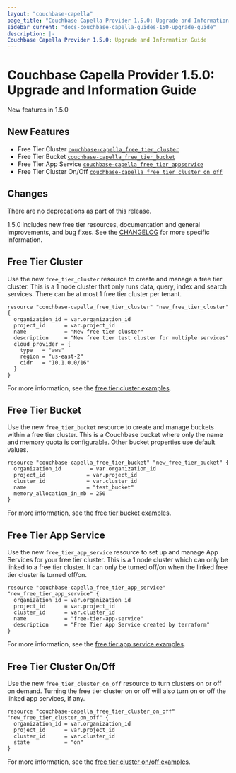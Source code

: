```yaml
---
layout: "couchbase-capella"
page_title: "Couchbase Capella Provider 1.5.0: Upgrade and Information Guide"
sidebar_current: "docs-couchbase-capella-guides-150-upgrade-guide"
description: |-
Couchbase Capella Provider 1.5.0: Upgrade and Information Guide
---
```


# Couchbase Capella Provider 1.5.0: Upgrade and Information Guide

New features in 1.5.0

## New Features
* Free Tier Cluster [`couchbase-capella_free_tier_cluster`](https://registry.terraform.io/providers/couchbasecloud/couchbase-capella/latest/docs/resources/free_tier_cluster)
* Free Tier Bucket [`couchbase-capella_free_tier_bucket`](https://registry.terraform.io/providers/couchbasecloud/couchbase-capella/latest/docs/resources/free_tier_bucket)
* Free Tier App Service [`couchbase-capella_free_tier_appservice`](https://registry.terraform.io/providers/couchbasecloud/couchbase-capella/latest/docs/resources/free_tier_app_service)
* Free Tier Cluster On/Off [`couchbase-capella_free_tier_cluster_on_off`](https://registry.terraform.io/providers/couchbasecloud/couchbase-capella/latest/docs/resources/free_tier_cluster_on_off)

## Changes

There are no deprecations as part of this release.

1.5.0 includes new free tier resources, documentation and general improvements, and bug fixes. See the [CHANGELOG](https://github.com/couchbasecloud/terraform-provider-couchbase-capella/blob/master/CHANGELOG.md) for more specific information.

## Free Tier Cluster

Use the new `free_tier_cluster` resource to create and manage a free tier cluster. This is a 1 node cluster that only runs data, query, index and search services. There can be at most 1 free tier cluster per tenant.

```
resource "couchbase-capella_free_tier_cluster" "new_free_tier_cluster" {
  organization_id = var.organization_id
  project_id      = var.project_id
  name            = "New free tier cluster"
  description     = "New free tier test cluster for multiple services"
  cloud_provider = {
    type   = "aws"
    region = "us-east-2"
    cidr   = "10.1.0.0/16"
  }
}
```

For more information, see the [free tier cluster examples](https://github.com/couchbasecloud/terraform-provider-couchbase-capella/tree/main/examples/free_tier_cluster).

## Free Tier Bucket

Use the new `free_tier_bucket` resource to create and manage buckets within a free tier cluster. This is a Couchbase bucket where only the name and memory quota is configurable. Other bucket properties use default values.

```
resource "couchbase-capella_free_tier_bucket" "new_free_tier_bucket" {
  organization_id         = var.organization_id
  project_id             = var.project_id
  cluster_id             = var.cluster_id
  name                   = "test_bucket"
  memory_allocation_in_mb = 250
}
```

For more information, see the [free tier bucket examples](https://github.com/couchbasecloud/terraform-provider-couchbase-capella/tree/main/examples/free_tier_bucket).

## Free Tier App Service

Use the new `free_tier_app_service` resource to set up and manage App Services for your free tier cluster. This is a 1 node cluster which can only be linked to a free tier cluster. It can only be turned off/on when the linked free tier cluster is turned off/on.

```
resource "couchbase-capella_free_tier_app_service" "new_free_tier_app_service" {
  organization_id = var.organization_id
  project_id      = var.project_id
  cluster_id      = var.cluster_id
  name            = "free-tier-app-service"
  description     = "Free Tier App Service created by terraform"
}
```

For more information, see the [free tier app service examples](https://github.com/couchbasecloud/terraform-provider-couchbase-capella/tree/main/examples/free_tier_appservice).

## Free Tier Cluster On/Off

Use the new `free_tier_cluster_on_off` resource to turn clusters on or off on demand. Turning the free tier cluster on or off will also turn on or off the linked app services, if any.

```
resource "couchbase-capella_free_tier_cluster_on_off" "new_free_tier_cluster_on_off" {
  organization_id = var.organization_id
  project_id      = var.project_id
  cluster_id      = var.cluster_id
  state           = "on"
}
```

For more information, see the [free tier cluster on/off examples](https://github.com/couchbasecloud/terraform-provider-couchbase-capella/tree/main/examples/free_tier_cluster_on_off).
